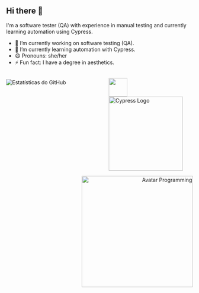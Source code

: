 ## Hi there 👋

I'm a software tester (QA) with experience in manual testing and currently learning automation using Cypress.

- 🔭 I’m currently working on software testing (QA).
- 🌱 I’m currently learning automation with Cypress.
- 😄 Pronouns: she/her
- ⚡ Fun fact: I have a degree in aesthetics.


<div style="display: flex; justify-content: space-between; align-items: flex-start;">

  <!-- Primeira coluna: GIF animado e estatísticas do GitHub -->
  <div style="flex-basis: 45%; margin-right: 20px;">
    <br>
    <img src="https://github-readme-stats.vercel.app/api?username=Celly-z&show_icons=true&theme=radical" alt="Estatísticas do GitHub">
  </div>

  <!-- Segunda coluna: Logos de tecnologias e GIF de programação -->
  <div style="flex-basis: 45%;">
    <p align="left">
      <img src="https://cdn.jsdelivr.net/gh/devicons/devicon@latest/icons/javascript/javascript-original.svg" width="50" height="50"/>
      <img src="https://cloud.githubusercontent.com/assets/1268976/20607953/d7ae489c-b24a-11e6-9cc4-91c6c74c5e88.png" alt="Cypress Logo" width="200">
    </p>
  </div>
</div>


 <div align="right">
      <a href="https://picasion.com/">
        <img src="https://i.picasion.com/pic92/286b39ebbfec12b37a961b8c2752332d.gif" width="300" height="300" border="0" alt="Avatar Programming"/>
      </a>
    </div>
